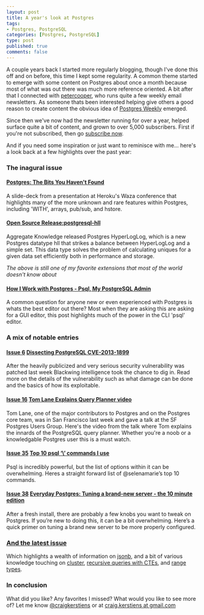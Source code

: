 ```yaml
--- 
layout: post
title: A year's look at Postgres
tags: 
- Postgres, PostgreSQL
categories: [Postgres, PostgreSQL]
type: post
published: true
comments: false
---
```


A couple years back I started more regularly blogging, though I've done this off and on before, this time I kept some regularity. A common theme started to emerge with some content on Postgres about once a month because most of what was out there was much more reference oriented. A bit after that I connected with [petercooper](http://www.twitter.com/peterc), who runs quite a few weekly email newsletters. As someone thats been interested helping give others a good reason to create content the obvious idea of [Postgres Weekly](http://www.postgresweekly.com) emerged.

Since then we've now had the newsletter running for over a year, helped surface quite a bit of content, and grown to over 5,000 subscribers. First if you're not subscribed, then go [subscribe now](http://www.postgresweekly.com).

And if you need some inspiration or just want to reminisce with me... here's a look back at a few highlights over the past year:

<!--more-->

### The inagural issue

#### [Postgres: The Bits You Haven't Found](http://postgres-bits.herokuapp.com/?utm_source=craigkerstiens&utm_medium=blog)

A slide-deck from a presentation at Heroku's Waza conference that highlights many of the more unknown and rare features within Postgres, including 'WITH', arrays, pub/sub, and hstore.

#### [Open Source Release:postgresql-hll](http://blog.aggregateknowledge.com/2013/02/04/open-source-release-postgresql-hll/?utm_source=craigkerstiens&utm_medium=blog)

Aggregate Knowledge released Postgres HyperLogLog, which is a new Postgres datatype hll that strikes a balance between HyperLogLog and a simple set. This data type solves the problem of calculating uniques for a given data set efficiently both in performance and storage.

*The above is still one of my favorite extensions that most of the world doesn't know about*

#### [How I Work with Postgres - Psql, My PostgreSQL Admin](http://www.craigkerstiens.com/2013/02/13/How-I-Work-With-Postgres/?utm_source=craigkerstiens&utm_medium=bloga)

A common question for anyone new or even experienced with Postgres is whats the best editor out there? Most when they are asking this are asking for a GUI editor, this post highlights much of the power in the CLI 'psql' editor.

### A mix of notable entries

#### [Issue 6](http://postgresweekly.com/issues/6) [Dissecting PostgreSQL CVE-2013-1899](http://blog.blackwinghq.com/2013/04/08/2/?utm_source=craigkerstiens&utm_medium=blog)

After the heavily publicized and very serious security vulnerability was patched last week Blackwing intelligence took the chance to dig in. Read more on the details of the vulnerability such as what damage can be done and the basics of how its exploitable.

#### [Issue 16](http://postgresweekly.com/issues/16) [Tom Lane Explains Query Planner video](http://www.justin.tv/sfpug/b/419326732?utm_source=craigkerstiens&utm_medium=blog)

Tom Lane, one of the major contributors to Postgres and on the Postgres core team, was in San Francisco last week and gave a talk at the SF Postgres Users Group. Here's the video from the talk where Tom explains the innards of the PostgreSQL query planner. Whether you're a noob or a knowledgable Postgres user this is a must watch.

#### [Issue 35](http://postgresweekly.com/issues/35) [Top 10 psql ‘\’ commands I use](http://www.chesnok.com/daily/2013/11/06/top-10-psql-commands-i-use/)

Psql is incredibly powerful, but the list of options within it can be overwhelming. Heres a straight forward list of @selenamarie’s top 10 commands.

#### [Issue 38](http://postgresweekly.com/issues/38) [Everyday Postgres: Tuning a brand-new server - the 10 minute edition](http://www.chesnok.com/daily/2013/11/13/everyday-postgres-tuning-a-brand-new-server-the-10-minute-edition/?utm_source=craigkerstiens&utm_medium=blog)

After a fresh install, there are probably a few knobs you want to tweak on Postgres. If you’re new to doing this, it can be a bit overwhelming. Here’s a quick primer on tuning a brand new server to be more properly configured.

### [And the latest issue](http://postgresweekly.com/issues/51)

Which highlights a wealth of information on [jsonb](http://postgresweekly.com/issues/51), and a bit of various knowledge touching on [cluster](http://hans.io/blog/2014/03/25/postgresql_cluster/index.html?utm_source=craigkerstiens&utm_medium=blog), [recursive queries with CTEs](http://practiceovertheory.com/blog/2013/07/12/recursive-query-is-recursive/?utm_source=craigkerstiens&utm_medium=blog), and [range types](http://www.davidhampgonsalves.com/Postgres-ranges/?utm_source=craigkerstiens&utm_medium=blog). 

### In conclusion

What did you like? Any favorites I missed? What would you like to see more of? Let me know [@craigkerstiens](http://www.twitter.com/craigkerstiens) or at [craig.kerstiens at gmail.com](mailto:craig.kerstiens@gmail.com)